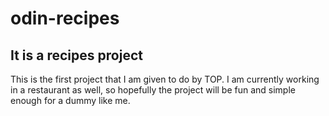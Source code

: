 # odin-recipes
## It is a recipes project
 
This is the first project that I am given to do by TOP.
I am currently working in a restaurant as well, so hopefully the project will be fun and simple enough for a dummy like me.
